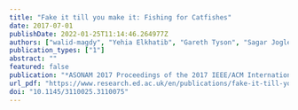 ```yaml
---
title: "Fake it till you make it: Fishing for Catfishes"
date: 2017-07-01
publishDate: 2022-01-25T11:14:46.264977Z
authors: ["walid-magdy", "Yehia Elkhatib", "Gareth Tyson", "Sagar Joglekar", "Nishanth Sastry"]
publication_types: ["1"]
abstract: ""
featured: false
publication: "*ASONAM 2017 Proceedings of the 2017 IEEE/ACM International Conference on Advances in Social Networks Analysis and Mining 2017*"
url_pdf: "https://www.research.ed.ac.uk/en/publications/fake-it-till-you-make-it-fishing-for-catfishes"
doi: "10.1145/3110025.3110075"
---
```


